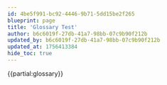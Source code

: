 ```yaml
---
id: 4be5f991-bc92-4446-9b71-5dd15be2f265
blueprint: page
title: 'Glossary Test'
author: b6c6019f-27db-41a7-98bb-07c9b90f212b
updated_by: b6c6019f-27db-41a7-98bb-07c9b90f212b
updated_at: 1756413384
hide_toc: true
---
```

{{partial:glossary}}